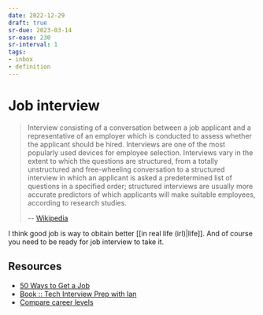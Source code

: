```yaml
---
date: 2022-12-29
draft: true
sr-due: 2023-03-14
sr-ease: 230
sr-interval: 1
tags:
- inbox
- definition
---
```


# Job interview

> Interview consisting of a conversation between a job applicant and a
> representative of an employer which is conducted to assess whether the
> applicant should be hired. Interviews are one of the most popularly used
> devices for employee selection. Interviews vary in the extent to which the
> questions are structured, from a totally unstructured and free-wheeling
> conversation to a structured interview in which an applicant is asked a
> predetermined list of questions in a specified order; structured interviews
> are usually more accurate predictors of which applicants will make suitable
> employees, according to research studies.
>
> -- [Wikipedia](https://en.wikipedia.org/wiki/Interview)

I think good job is way to obitain better
[[in real life (irl)|life]]. And of course you need to be ready for
job interview to take it.

## Resources

- [50 Ways to Get a Job](https://50waystogetajob.com/)
- [Book :: Tech Interview Prep with Ian](https://techinterview.guide/)
- [Compare career levels](https://www.levels.fyi/)